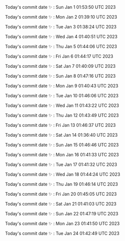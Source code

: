 Today's commit date ✨ : Sun Jan 1 01:53:50 UTC 2023 

Today's commit date ✨ : Mon Jan 2 01:39:10 UTC 2023 

Today's commit date ✨ : Tue Jan 3 01:38:24 UTC 2023 

Today's commit date ✨ : Wed Jan 4 01:40:51 UTC 2023 

Today's commit date ✨ : Thu Jan 5 01:44:06 UTC 2023 

Today's commit date ✨ : Fri Jan 6 01:44:17 UTC 2023 

Today's commit date ✨ : Sat Jan 7 01:40:09 UTC 2023 

Today's commit date ✨ : Sun Jan 8 01:47:16 UTC 2023 

Today's commit date ✨ : Mon Jan 9 01:40:43 UTC 2023 

Today's commit date ✨ : Tue Jan 10 01:46:06 UTC 2023 

Today's commit date ✨ : Wed Jan 11 01:43:22 UTC 2023 

Today's commit date ✨ : Thu Jan 12 01:43:49 UTC 2023 

Today's commit date ✨ : Fri Jan 13 01:46:37 UTC 2023 

Today's commit date ✨ : Sat Jan 14 01:36:40 UTC 2023 

Today's commit date ✨ : Sun Jan 15 01:46:46 UTC 2023 

Today's commit date ✨ : Mon Jan 16 01:41:33 UTC 2023 

Today's commit date ✨ : Tue Jan 17 01:41:32 UTC 2023 

Today's commit date ✨ : Wed Jan 18 01:44:24 UTC 2023 

Today's commit date ✨ : Thu Jan 19 01:46:14 UTC 2023 

Today's commit date ✨ : Fri Jan 20 01:45:05 UTC 2023 

Today's commit date ✨ : Sat Jan 21 01:41:03 UTC 2023 

Today's commit date ✨ : Sun Jan 22 01:47:19 UTC 2023 

Today's commit date ✨ : Mon Jan 23 01:41:50 UTC 2023 

Today's commit date ✨ : Tue Jan 24 01:42:49 UTC 2023 

